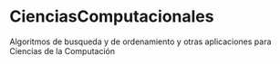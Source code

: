 # CienciasComputacionales
Algoritmos de busqueda y de ordenamiento y otras aplicaciones para Ciencias de la Computación
